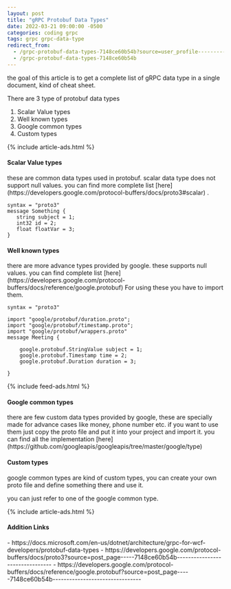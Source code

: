 ```yaml
---
layout: post
title: "gRPC Protobuf Data Types"
date: 2022-03-21 09:00:00 -0500
categories: coding grpc
tags: grpc grpc-data-type
redirect_from:
  - /grpc-protobuf-data-types-7148ce60b54b?source=user_profile---------7----------------------------
  - /grpc-protobuf-data-types-7148ce60b54b
---
```


the goal of this article is to get a complete list of gRPC data type in a single document, kind of cheat sheet.

There are 3 type of protobuf data types

1. Scalar Value types
2. Well known types
3. Google common types
4. Custom types

{% include article-ads.html %}

<h4>Scalar Value types</h4>
these are common data types used in protobuf. scalar data type does not support null values.
you can find more complete list [here](https://developers.google.com/protocol-buffers/docs/proto3#scalar) .

```
syntax = "proto3"
message Something {
   string subject = 1;
   int32 id = 2;
   float floatVar = 3;
}
```

<h4>Well known types</h4>
there are more advance types provided by google. these supports null values.
you can find complete list [here](https://developers.google.com/protocol-buffers/docs/reference/google.protobuf)
For using these you have to import them.

```
syntax = "proto3"

import "google/protobuf/duration.proto";
import "google/protobuf/timestamp.proto";
import "google/protobuf/wrappers.proto"
message Meeting {

    google.protobuf.StringValue subject = 1;
    google.protobuf.Timestamp time = 2;
    google.protobuf.Duration duration = 3;

}

```

{% include feed-ads.html %}

<h4>Google common types</h4>
there are few custom data types provided by google, these are specially made for advance cases like money, phone number etc. if you want to use them just copy the proto file and put it into your project and import it.
you can find all the implementation [here](https://github.com/googleapis/googleapis/tree/master/google/type)

<h4>Custom types</h4>
google common types are kind of custom types, you can create your own proto file and define something there and use it.

you can just refer to one of the google common type.

{% include article-ads.html %}

<h4>Addition Links</h4>
- https://docs.microsoft.com/en-us/dotnet/architecture/grpc-for-wcf-developers/protobuf-data-types
- https://developers.google.com/protocol-buffers/docs/proto3?source=post_page-----7148ce60b54b--------------------------------
- https://developers.google.com/protocol-buffers/docs/reference/google.protobuf?source=post_page-----7148ce60b54b--------------------------------
